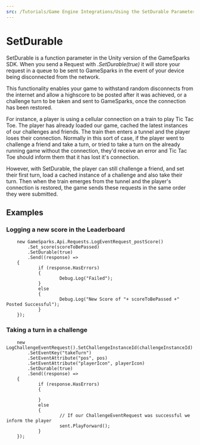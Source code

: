 ```yaml
---
src: /Tutorials/Game Engine Integrations/Using the SetDurable Parameter.md
---
```


# SetDurable

SetDurable is a function parameter in the Unity version of the GameSparks SDK. When you send a Request with *.SetDurable(true)* it will store your request in a queue to be sent to GameSparks in the event of your device being disconnected from the network.

This functionality enables your game to withstand random disconnects from the internet and allow a highscore to be posted after it was achieved, or a challenge turn to be taken and sent to GameSparks, once the connection has been restored.

For instance, a player is using a cellular connection on a train to play Tic Tac Toe. The player has already loaded our game, cached the latest instances of our challenges and friends. The train then enters a tunnel and the player loses their connection. Normally in this sort of case, if the player went to challenge a friend and take a turn, or tried to take a turn on the already running game without the connection, they'd receive an error and Tic Tac Toe should inform them that it has lost it's connection.

However, with SetDurable, the player can still challenge a friend, and set their first turn, load a cached instance of a challenge and also take their turn. Then when the train emerges from the tunnel and the player's connection is restored, the game sends these requests in the same order they were submitted.

## Examples

### Logging a new score in the Leaderboard

```
    new GameSparks.Api.Requests.LogEventRequest_postScore()
    	.Set_score(scoreToBePassed)
    	.SetDurable(true)
    	.Send((response) =>
    {
            if (response.HasErrors)
            {
                    Debug.Log("Failed");
            }
            else
            {
                    Debug.Log("New Score of "+ scoreToBePassed +" Posted Successful");
            }
    });
```

### Taking a turn in a challenge

```    
    new LogChallengeEventRequest().SetChallengeInstanceId(challengeInstanceId)
    	.SetEventKey("takeTurn")
    	.SetEventAttribute("pos", pos)
    	.SetEventAttribute("playerIcon", playerIcon)
    	.SetDurable(true)
    	.Send((response) =>
    {
            if (response.HasErrors)
            {

            }
            else
            {
                    // If our ChallengeEventRequest was successful we inform the player
                    sent.PlayForward();
            }
    });

```
